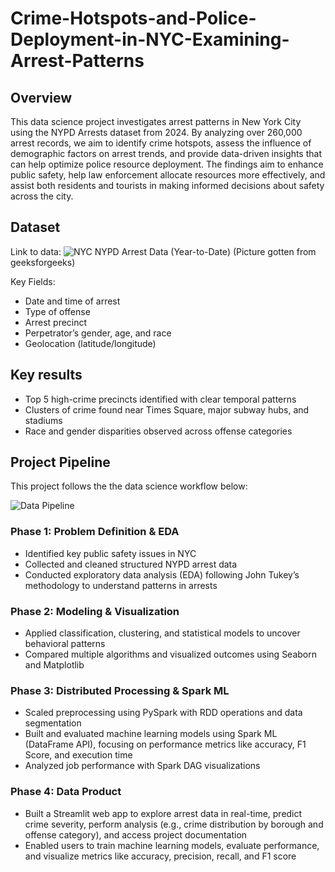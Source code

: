 # Crime-Hotspots-and-Police-Deployment-in-NYC-Examining-Arrest-Patterns

## Overview
This data science project investigates arrest patterns in New York City using the NYPD Arrests dataset from 2024. By analyzing over 260,000 arrest records, we aim to identify crime hotspots, assess the influence of demographic factors on arrest trends, and provide data-driven insights that can help optimize police resource deployment. The findings aim to enhance public safety, help law enforcement allocate resources more effectively, and assist both residents and tourists in making informed decisions about safety across the city.


## Dataset 
Link to data: ![NYC NYPD Arrest Data (Year-to-Date)](https://catalog.data.gov/dataset/nypd-arrest-data-year-to-date)
(Picture gotten from geeksforgeeks)

Key Fields:
- Date and time of arrest
- Type of offense
- Arrest precinct
- Perpetrator’s gender, age, and race
- Geolocation (latitude/longitude)


## Key results

- Top 5 high-crime precincts identified with clear temporal patterns
- Clusters of crime found near Times Square, major subway hubs, and stadiums
- Race and gender disparities observed across offense categories


## Project Pipeline

This project follows the the data science workflow below:

![Data Pipeline](https://media.geeksforgeeks.org/wp-content/uploads/20201124094427/finalpipeline2.jpg)



### Phase 1: Problem Definition & EDA

- Identified key public safety issues in NYC
- Collected and cleaned structured NYPD arrest data
- Conducted exploratory data analysis (EDA) following John Tukey’s methodology to understand patterns in arrests


### Phase 2: Modeling & Visualization

- Applied classification, clustering, and statistical models to uncover behavioral patterns
- Compared multiple algorithms and visualized outcomes using Seaborn and Matplotlib


### Phase 3: Distributed Processing & Spark ML

- Scaled preprocessing using PySpark with RDD operations and data segmentation
- Built and evaluated machine learning models using Spark ML (DataFrame API), focusing on performance metrics like accuracy, F1 Score, and execution time
- Analyzed job performance with Spark DAG visualizations


### Phase 4: Data Product

- Built a Streamlit web app to explore arrest data in real-time, predict crime severity, perform analysis (e.g., crime distribution by borough and offense category), and access project documentation
- Enabled users to train machine learning models, evaluate performance, and visualize metrics like accuracy, precision, recall, and F1 score



